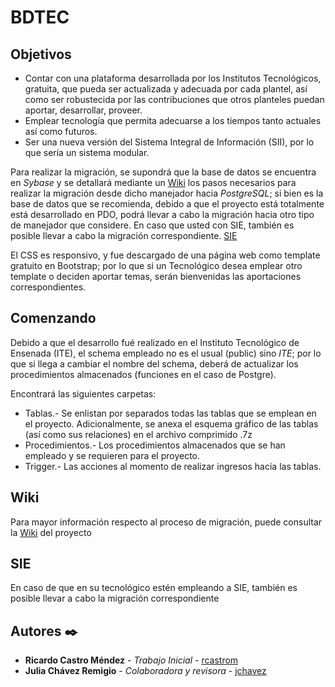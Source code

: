 # BDTEC
## Objetivos
* Contar con una plataforma desarrollada por los Institutos Tecnológicos, gratuita, que pueda ser actualizada y adecuada por cada plantel, así como 
ser robustecida por las contribuciones que otros planteles puedan aportar, desarrollar, proveer.
* Emplear tecnología que permita adecuarse a los tiempos tanto actuales así como futuros.
* Ser una nueva versión del Sistema Integral de Información (SII), por lo que sería un sistema modular.

Para realizar la migración, se supondrá que la base de datos se encuentra en _Sybase_ y se detallará mediante un [Wiki](#wiki) los pasos necesarios para 
realizar la migración desde dicho manejador hacia _PostgreSQL_; si bien es la base de datos que se recomienda, debido a que el proyecto está totalmente está 
desarrollado en PDO, podrá llevar a cabo la migración hacia otro tipo de manejador que considere.
En caso que usted con SIE, también es posible llevar a cabo la migración correspondiente. [SIE](#sie)

El CSS es responsivo, y fue descargado de una página web como template gratuito en Bootstrap; por lo que si un Tecnológico desea emplear otro template o 
deciden aportar temas, serán bienvenidas las aportaciones correspondientes.

## Comenzando
Debido a que el desarrollo fué realizado en el Instituto Tecnológico de Ensenada (ITE), el schema empleado no es el usual (public) sino _ITE_; por lo que si 
llega a cambiar el nombre del schema, deberá de actualizar los procedimientos almacenados (funciones en el caso de Postgre).

Encontrará las siguientes carpetas:
* Tablas.- Se enlistan por separados todas las tablas que se emplean en el proyecto. Adicionalmente, se anexa el esquema gráfico de las tablas (así como sus relaciones) en el archivo comprimido .7z
* Procedimientos.- Los procedimientos almacenados que se han empleado y se requieren para el proyecto.
* Trigger.- Las acciones al momento de realizar ingresos hacia las tablas.

## Wiki
Para mayor información respecto al proceso de migración, puede consultar la [Wiki](https://github.com/rcastrom/bdtec/wiki/Migrar) del proyecto

## SIE
En caso de que en su tecnológico estén empleando a SIE, también es posible llevar a cabo la migración correspondiente

## Autores ✒️

* **Ricardo Castro Méndez** - *Trabajo Inicial* - [rcastrom](https://github.com/rcastrom)
* **Julia Chávez Remigio** - *Colaboradora y revisora* - [jchavez](mailto:jchavez@ite.edu.mx)


